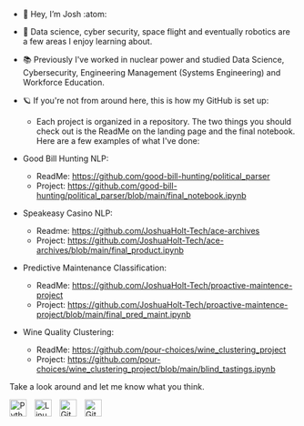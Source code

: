 - :call_me_hand: Hey, I’m Josh :atom:
- :open_book: Data science, cyber security, space flight and eventually robotics are a few areas I enjoy learning about.
- :books: Previously I've worked in nuclear power and studied Data Science, Cybersecurity, Engineering Management (Systems Engineering) and Workforce Education.

- :ringed_planet: If you're not from around here, this is how my GitHub is set up:
    - Each project is organized in a repository. The two things you should check out is the ReadMe on the landing page and the final notebook. Here are a few examples of what I've done:

- Good Bill Hunting NLP:
  - ReadMe: https://github.com/good-bill-hunting/political_parser
  - Project: https://github.com/good-bill-hunting/political_parser/blob/main/final_notebook.ipynb

- Speakeasy Casino NLP:
  - Readme: https://github.com/JoshuaHolt-Tech/ace-archives
  - Project: https://github.com/JoshuaHolt-Tech/ace-archives/blob/main/final_product.ipynb
 
- Predictive Maintenance Classification:
  - ReadMe: https://github.com/JoshuaHolt-Tech/proactive-maintence-project
  - Project: https://github.com/JoshuaHolt-Tech/proactive-maintence-project/blob/main/final_pred_maint.ipynb
 
- Wine Quality Clustering:
  - ReadMe: https://github.com/pour-choices/wine_clustering_project
  - Project: https://github.com/pour-choices/wine_clustering_project/blob/main/blind_tastings.ipynb
 
Take a look around and let me know what you think.
<!---
JoshuaHolt-Tech/JoshuaHolt-Tech is a ✨ special ✨ repository because its `README.md` (this file) appears on your GitHub profile.
You can click the Preview link to take a look at your changes.
--->


<img align="center" alt="Python" width="30px" style="padding-right:10px;" src="https://cdn.jsdelivr.net/gh/devicons/devicon/icons/python/python-plain.svg" /> <img align="center" alt="Linux" width="30px" style="padding-right:10px;" src="https://cdn.jsdelivr.net/gh/devicons/devicon/icons/linux/linux-original.svg" /> <img align="center" alt="Git" width="30px" style="padding-right:10px;" src="https://cdn.jsdelivr.net/gh/devicons/devicon/icons/git/git-original.svg" /> <img align="center" alt="GitHub" width="30px" style="padding-right:10px;" src="https://cdn.jsdelivr.net/gh/devicons/devicon/icons/github/github-original.svg" />
